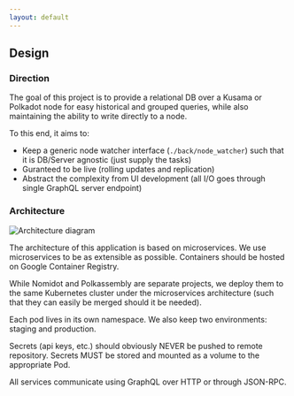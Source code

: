 ```yaml
---
layout: default
---
```


## Design

### Direction

The goal of this project is to provide a relational DB over a Kusama or Polkadot node for easy historical and grouped queries, while also maintaining the ability to write directly to a node.

To this end, it aims to:
- Keep a generic node watcher interface (`./back/node_watcher`) such that it is DB/Server agnostic (just supply the tasks)
- Guranteed to be live (rolling updates and replication)
- Abstract the complexity from UI development (all I/O goes through single GraphQL server endpoint)

### Architecture

![Architecture diagram](https://www.figma.com/file/bAew4yWV4uNFHwGhaLLIFY/Nomidot-Polkassembly-Microservices-Architecture?node-id=0%3A1 "Architecture")

The architecture of this application is based on microservices. We use microservices to be as extensible as possible. Containers should be hosted on Google Container Registry.

While Nomidot and Polkassembly are separate projects, we deploy them to the same Kubernetes cluster under the microservices architecture (such that they can easily be merged should it be needed).

Each pod lives in its own namespace. We also keep two environments: staging and production.

Secrets (api keys, etc.) should obviously NEVER be pushed to remote repository. Secrets MUST be stored and mounted as a volume to the appropriate Pod.

All services communicate using GraphQL over HTTP or through JSON-RPC.